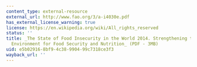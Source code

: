 ```yaml
---
content_type: external-resource
external_url: http://www.fao.org/3/a-i4030e.pdf
has_external_license_warning: true
license: https://en.wikipedia.org/wiki/All_rights_reserved
status: ''
title: _The State of Food Insecurity in the World 2014. Strengthening the Enabling
  Environment for Food Security and Nutrition_ (PDF - 3MB)
uid: e5b02916-8bf9-4c38-9904-99c7318ce3f3
wayback_url: ''
---
```

